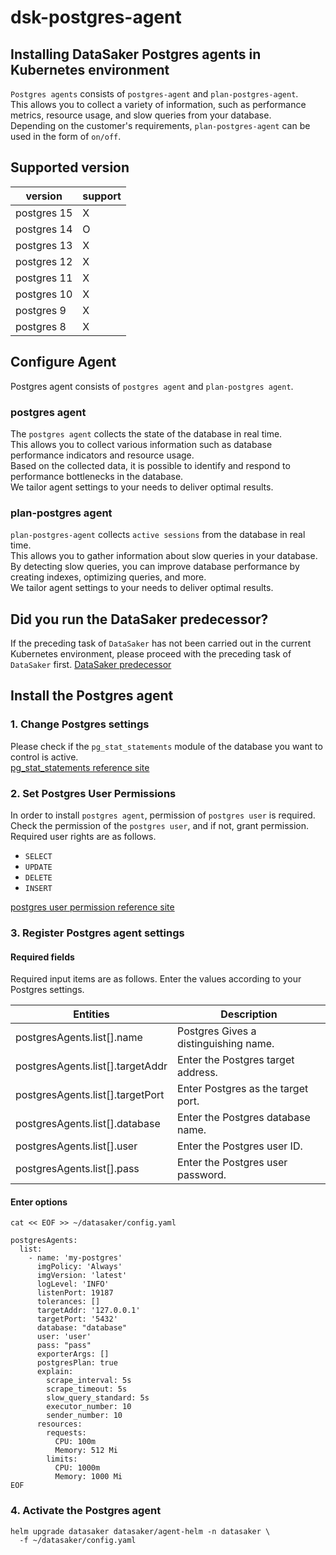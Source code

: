 # dsk-postgres-agent

## Installing DataSaker Postgres agents in Kubernetes environment

`Postgres agents` consists of `postgres-agent` and `plan-postgres-agent`.\
This allows you to collect a variety of information, such as performance metrics, resource usage, and slow queries from your database.\
Depending on the customer's requirements, `plan-postgres-agent` can be used in the form of `on/off`.

## Supported version

| version | support |
| ----------- | ------- |
| postgres 15 | X |
| postgres 14 | O |
| postgres 13 | X |
| postgres 12 | X |
| postgres 11 | X |
| postgres 10 | X |
| postgres 9 | X |
| postgres 8 | X |

## Configure Agent

Postgres agent consists of `postgres agent` and `plan-postgres agent`.

### postgres agent

The `postgres agent` collects the state of the database in real time.\
This allows you to collect various information such as database performance indicators and resource usage.\
Based on the collected data, it is possible to identify and respond to performance bottlenecks in the database.\
We tailor agent settings to your needs to deliver optimal results.

### plan-postgres agent

`plan-postgres-agent` collects `active sessions` from the database in real time.\
This allows you to gather information about slow queries in your database.\
By detecting slow queries, you can improve database performance by creating indexes, optimizing queries, and more.\
We tailor agent settings to your needs to deliver optimal results.

## Did you run the DataSaker predecessor?

If the preceding task of `DataSaker` has not been carried out in the current Kubernetes environment, please proceed with the preceding task of `DataSaker` first. [DataSaker predecessor](dsk-postgres-agent/en/$%7BPREPARATION\_MANUAL\_KR%7D/)


## Install the Postgres agent

### 1. Change Postgres settings

Please check if the `pg_stat_statements` module of the database you want to control is active.\
[pg\_stat\_statements reference site](https://www.postgresql.org/docs/14/pgstatstatements.html)

### 2. Set Postgres User Permissions

In order to install `postgres agent`, permission of `postgres user` is required.\
Check the permission of the `postgres user`, and if not, grant permission.\
Required user rights are as follows.

* `SELECT`
* `UPDATE`
* `DELETE`
* `INSERT`

[postgres user permission reference site](https://www.postgresql.org/docs/14/sql-grant.html)

### 3. Register Postgres agent settings

#### Required fields

Required input items are as follows. Enter the values ​​according to your Postgres settings.

| Entities | Description |
| --------------------------------- | -------------------------------- |
| postgresAgents.list\[].name | Postgres Gives a distinguishing name. |
| postgresAgents.list\[].targetAddr | Enter the Postgres target address. |
| postgresAgents.list\[].targetPort | Enter Postgres as the target port. |
| postgresAgents.list\[].database | Enter the Postgres database name. |
| postgresAgents.list\[].user | Enter the Postgres user ID. |
| postgresAgents.list\[].pass | Enter the Postgres user password. |

#### Enter options

```shell
cat << EOF >> ~/datasaker/config.yaml

postgresAgents:
  list:
    - name: 'my-postgres'
      imgPolicy: 'Always'
      imgVersion: 'latest'
      logLevel: 'INFO'
      listenPort: 19187
      tolerances: []
      targetAddr: '127.0.0.1'
      targetPort: '5432'
      database: "database"
      user: 'user'
      pass: "pass"
      exporterArgs: []
      postgresPlan: true
      explain:
        scrape_interval: 5s
        scrape_timeout: 5s
        slow_query_standard: 5s
        executor_number: 10
        sender_number: 10
      resources:
        requests:
          CPU: 100m
          Memory: 512 Mi
        limits:
          CPU: 1000m
          Memory: 1000 Mi
EOF
```

### 4. Activate the Postgres agent

```shell
helm upgrade datasaker datasaker/agent-helm -n datasaker \
  -f ~/datasaker/config.yaml
```